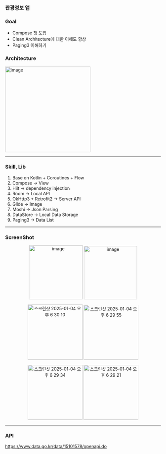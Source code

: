 ### 관광정보 앱

### Goal
* Compose 첫 도입
* Clean Architecture에 대한 이해도 향상
* Paging3 이해하기

### Architecture
<img width="276" alt="image" src="https://github.com/user-attachments/assets/d193a5cd-f0da-4444-9c67-6861c9c28334" />

----------
### Skill, Lib
1. Base on Kotlin + Coroutines + Flow
2. Compose -> View
3. Hilt -> dependency injection
4. Room -> Local API
5. OkHttp3 + Retrofit2 -> Server API 
6. Glide -> Image
7. Moshi -> Json Parsing
8. DataStore -> Local Data Storage
9. Paging3 -> Data List

----------

### ScreenShot
<p align="center">
  <img width="174" alt="image" src="https://github.com/user-attachments/assets/cef220a1-9c9e-4f66-b7b1-0e1eabc2ffaa" />
  <img width="172" alt="image" src="https://github.com/user-attachments/assets/bfb61f3c-2927-441d-85f0-00fa8a3bc383" />
</p>
<p align="center">
  <img width="178" alt="스크린샷 2025-01-04 오후 6 30 10" src="https://github.com/user-attachments/assets/2eab6993-af9e-4b49-8b90-9ea6f0991897" />
  <img width="177" alt="스크린샷 2025-01-04 오후 6 29 55" src="https://github.com/user-attachments/assets/1929abfe-514e-478a-b6fb-8e3d60e5cb8b" />
</p>
<p align="center">
  <img width="177" alt="스크린샷 2025-01-04 오후 6 29 34" src="https://github.com/user-attachments/assets/b5c604a8-844f-4b67-9c9c-f5f2a17f43d2" />
  <img width="177" alt="스크린샷 2025-01-04 오후 6 29 21" src="https://github.com/user-attachments/assets/6fd066b4-fd9a-49b7-bc38-a2ed8c8d6683" />
</p>

----------

### API
https://www.data.go.kr/data/15101578/openapi.do


